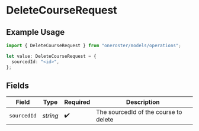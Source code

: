 # DeleteCourseRequest

## Example Usage

```typescript
import { DeleteCourseRequest } from "oneroster/models/operations";

let value: DeleteCourseRequest = {
  sourcedId: "<id>",
};
```

## Fields

| Field                                 | Type                                  | Required                              | Description                           |
| ------------------------------------- | ------------------------------------- | ------------------------------------- | ------------------------------------- |
| `sourcedId`                           | *string*                              | :heavy_check_mark:                    | The sourcedId of the course to delete |